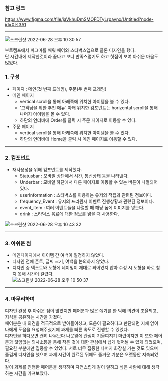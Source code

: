 ### 참고 링크  
https://www.figma.com/file/jaVkhuDmSMOFDTyLrpaynx/Untitled?node-id=0%3A1  

---

![스크린샷 2022-06-28 오후 10 30 57](https://user-images.githubusercontent.com/99730280/176191584-00d1dd55-1127-4918-aa76-ccca8d8ff37e.png)


부트캠프에서 피그마를 배워 페어와 스타벅스앱으로 클론 디자인을 했다.  
단 시간내에 제작한것이라 끝나고 보니 만족스럽기도 하고 헛점이 보여 아쉬운 마음도 많았다.  

### **1. 구성**  
- 페이지 : 메인(첫 번째 프레임), 주문(두 번째 프레임)
- 메인 페이지
  - vertical scroll을 통해 아래쪽에 위치한 아이템을 볼 수 있다.
  - '고객님을 위한 추천 메뉴' 아래 위치한 컴포넌트는 horizental scroll을 통해 나머지 아이템을 볼 수 있다.
  - 하단의 언더바에 Order를 클릭 시 주문 페이지로 이동할 수 있다.
- 주문 페이지 
  - vertical scroll을 통해 아래쪽에 위치한 아이템을 볼 수 있다.
  - 하단의 언더바에 Home을 클릭 시 메인 페이지로 이동할 수 있다.  

---

### **2. 컴포넌트**
- 재사용성을 위해 컴포넌트를 제작했다.
  - Statusbar : 모바일 상단에서 시간, 통신상태 등을 나타낸다.
  - Underbar : 모바일 하단에서 다른 페이지로 이동할 수 있는 버튼이 나열되어 있다.
  - userInformation : 스타벅스를 이용하는 유저의 적립과 관련된 정보이다.
  - frequency_Event : 유저의 프리퀀시 이벤트 진행상황과 관련된 정보이다.
  - event_item : 여러 이벤트들을 나열할 때 해당 폼에 이미지를 넣는다.
  - drink : 스타벅스 음료에 대한 정보를 넣을 때 사용한다.  

![스크린샷 2022-06-28 오후 10 43 32](https://user-images.githubusercontent.com/99730280/176194072-d3ab2ff5-4d0e-484a-a646-c8169ecfeea1.png)  

---  

### **3. 아쉬운 점**
- 메인페이지에서 아이템 간 여백이 일정하지 않았다.
- 디자인 전에 폰트, 글씨 크기, 여백을 논의하지 않았다.
- 디자인 중 텍스트와 도형에 네이밍이 제대로 되어있지 않아 수정 시 도형을 바로 찾지 못해 시간이 걸렸다.  
![스크린샷 2022-06-28 오후 10 50 37](https://user-images.githubusercontent.com/99730280/176195620-de824937-ca1a-427c-a3e4-14676cdc4d41.png)  

---

### **4. 마무리하며**
디자인 완성 후 아쉬운 점이 많았지만 페어분과 많은 얘기를 한 덕에 의견이 조율되고, 지식을 공유하는 시간을 가졌다.  
페어분은 내 의견을 적극적으로 받아들이셨고, 도움이 필요하다고 판단되면 지체 없이 나에게 도움을 요청해주셨기에 과제를 빠른 속도로 진행할 수 있었다.  
디자인을 하다보면 괜히 나무보다 나뭇잎에 관심이 기울여지기 마련이지만 이 또한 페어분과 끊임없는 의사소통을 통해 작은 것에 대한 관심에서 쉽게 벗어날 수 있게 되었으며, 필요한 부분에만 집중할 수 있었다. 
서로 너무 집중한 나머지 화장실 가는 것도 잊으며 즐겁게 디자인을 했으며 과제 시간이 완료된 뒤에도 즐거운 기분은 오랫동안 지속되었다.  
같이 과제를 진행한 페어분을 생각하며 자연스럽게 같이 일하고 싶은 사람에 대해 생각하는 시간을 가져보았다.
